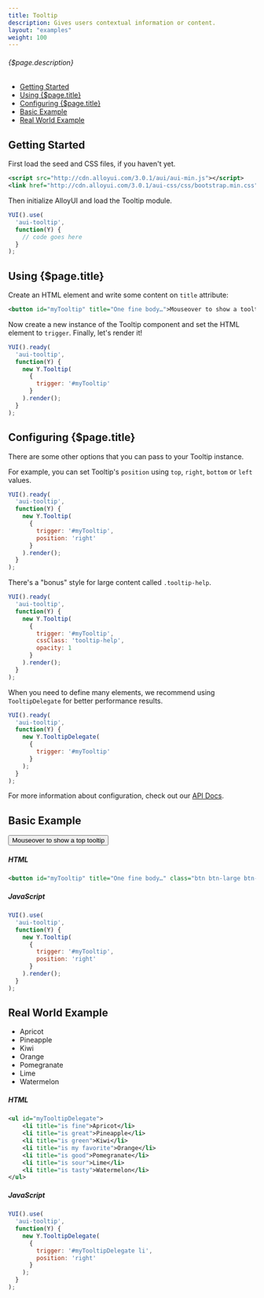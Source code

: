 ```yaml
---
title: Tooltip
description: Gives users contextual information or content.
layout: "examples"
weight: 100
---
```



###### {$page.description}

- [Getting Started](#1)
- [Using {$page.title}](#2)
- [Configuring {$page.title}](#3)
- [Basic Example](#4)
- [Real World Example](#5)

<article id="1">

## Getting Started

First load the seed and CSS files, if you haven't yet.

```xml
<script src="http://cdn.alloyui.com/3.0.1/aui/aui-min.js"></script>
<link href="http://cdn.alloyui.com/3.0.1/aui-css/css/bootstrap.min.css" rel="stylesheet"></link>
```

Then initialize AlloyUI and load the Tooltip module.

```javascript
YUI().use(
  'aui-tooltip',
  function(Y) {
    // code goes here
  }
);
```

</article>

<article id="2">

## Using {$page.title}

Create an HTML element and write some content on `title` attribute:

```xml
<button id="myTooltip" title="One fine body…">Mouseover to show a tooltip</button>
```

Now create a new instance of the Tooltip component and set the HTML element to `trigger`. Finally, let's render it!

```javascript
YUI().ready(
  'aui-tooltip',
  function(Y) {
    new Y.Tooltip(
      {
        trigger: '#myTooltip'
      }
    ).render();
  }
);
```

</article>

<article id="3">

## Configuring {$page.title}

There are some other options that you can pass to your Tooltip instance.

For example, you can set Tooltip's `position` using `top`, `right`, `bottom` or `left` values.
```javascript
YUI().ready(
  'aui-tooltip',
  function(Y) {
    new Y.Tooltip(
      {
        trigger: '#myTooltip',
        position: 'right'
      }
    ).render();
  }
);
```

There's a "bonus" style for large content called `.tooltip-help`.

```javascript
YUI().ready(
  'aui-tooltip',
  function(Y) {
    new Y.Tooltip(
      {
        trigger: '#myTooltip',
        cssClass: 'tooltip-help',
        opacity: 1
      }
    ).render();
  }
);
```

When you need to define many elements, we recommend using `TooltipDelegate` for better performance results.

```javascript
YUI().ready(
  'aui-tooltip',
  function(Y) {
    new Y.TooltipDelegate(
      {
        trigger: '#myTooltip'
      }
    );
  }
);
```

<div class="alert alert-success">
	For more information about configuration, check out our <a href="http://alloyui.com/api/modules/aui-tooltip.html" target="_blank">API Docs</a>.
</div>

</article>

<article id="4">

## Basic Example

<style>
{literal}
.tooltip-help {
    z-index: 1 !important;
}
{/literal}
</style>

<button id="myTooltip" title="One fine body…" class="btn btn-large btn-primary">Mouseover to show a top tooltip</button>

<script type="text/javascript">
{literal}
YUI().use(
  'aui-tooltip',
  function(Y) {
    new Y.Tooltip(
      {
        trigger: '#myTooltip',
        position: 'right'
      }
    ).render();
  }
);
{/literal}
</script>

##### HTML

```xml
<button id="myTooltip" title="One fine body…" class="btn btn-large btn-primary">Mouseover to show a top tooltip</button>
```

##### JavaScript

```javascript
YUI().use(
  'aui-tooltip',
  function(Y) {
    new Y.Tooltip(
      {
        trigger: '#myTooltip',
        position: 'right'
      }
    ).render();
  }
);
```

</article>

<article id="5">

## Real World Example

<style>
{literal}
#myTooltipDelegate {
  width: 100px;
}

#myTooltipDelegate li {
  cursor: pointer;
}
{/literal}
</style>

<ul id="myTooltipDelegate">
	<li title="is fine">Apricot</li>
	<li title="is great">Pineapple</li>
	<li title="is green">Kiwi</li>
	<li title="is my favorite">Orange</li>
	<li title="is good">Pomegranate</li>
	<li title="is sour">Lime</li>
	<li title="is tasty">Watermelon</li>
</ul>

<script type="text/javascript">
{literal}
YUI().use(
  'aui-tooltip',
  function(Y) {
    new Y.TooltipDelegate(
      {
        trigger: '#myTooltipDelegate li',
        position: 'right'
      }
    );
  }
);
{/literal}
</script>

##### HTML

```xml
<ul id="myTooltipDelegate">
	<li title="is fine">Apricot</li>
	<li title="is great">Pineapple</li>
	<li title="is green">Kiwi</li>
	<li title="is my favorite">Orange</li>
	<li title="is good">Pomegranate</li>
	<li title="is sour">Lime</li>
	<li title="is tasty">Watermelon</li>
</ul>
```

##### JavaScript

```javascript
YUI().use(
  'aui-tooltip',
  function(Y) {
    new Y.TooltipDelegate(
      {
        trigger: '#myTooltipDelegate li',
        position: 'right'
      }
    );
  }
);
```

</article>
